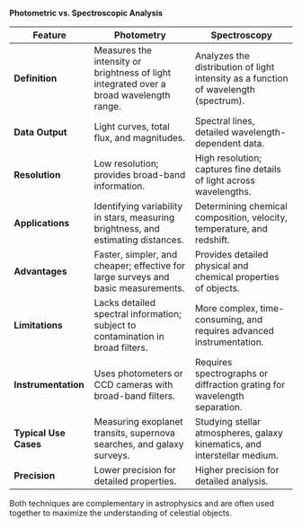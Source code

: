 **Photometric vs. Spectroscopic Analysis**

| **Feature**           | **Photometry**                                                                 | **Spectroscopy**                                                                  |
|------------------------|-------------------------------------------------------------------------------|----------------------------------------------------------------------------------|
| **Definition**         | Measures the intensity or brightness of light integrated over a broad wavelength range. | Analyzes the distribution of light intensity as a function of wavelength (spectrum). |
| **Data Output**        | Light curves, total flux, and magnitudes.                                      | Spectral lines, detailed wavelength-dependent data.                              |
| **Resolution**         | Low resolution; provides broad-band information.                              | High resolution; captures fine details of light across wavelengths.             |
| **Applications**       | Identifying variability in stars, measuring brightness, and estimating distances. | Determining chemical composition, velocity, temperature, and redshift.          |
| **Advantages**         | Faster, simpler, and cheaper; effective for large surveys and basic measurements. | Provides detailed physical and chemical properties of objects.                   |
| **Limitations**        | Lacks detailed spectral information; subject to contamination in broad filters. | More complex, time-consuming, and requires advanced instrumentation.            |
| **Instrumentation**    | Uses photometers or CCD cameras with broad-band filters.                      | Requires spectrographs or diffraction grating for wavelength separation.         |
| **Typical Use Cases**  | Measuring exoplanet transits, supernova searches, and galaxy surveys.          | Studying stellar atmospheres, galaxy kinematics, and interstellar medium.        |
| **Precision**          | Lower precision for detailed properties.                                       | Higher precision for detailed analysis.                                          |

Both techniques are complementary in astrophysics and are often used together to maximize the understanding of celestial objects.
